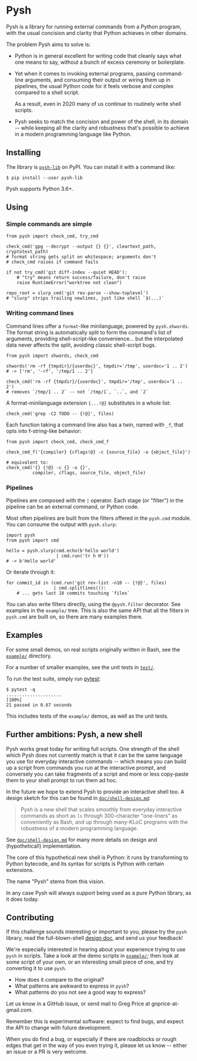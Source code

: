 # Pysh

Pysh is a library for running external commands from a Python program,
with the usual concision and clarity that Python achieves in other domains.

The problem Pysh aims to solve is:

* Python is in general excellent for writing code that cleanly says
  what one means to say, without a bunch of excess ceremony or
  boilerplate.

* Yet when it comes to invoking external programs, passing
  command-line arguments, and consuming their output or wiring them up
  in pipelines, the usual Python code for it feels verbose and complex
  compared to a shell script.

  As a result, even in 2020 many of us continue to routinely write
  shell scripts.

* Pysh seeks to match the concision and power of the shell, in its
  domain -- while keeping all the clarity and robustness that's
  possible to achieve in a modern programming language like Python.


## Installing

The library is [`pysh-lib`](https://pypi.org/project/pysh-lib/) on
PyPI.  You can install it with a command like:
```
$ pip install --user pysh-lib
```

Pysh supports Python 3.6+.


## Using

### Simple commands are simple

```python3
from pysh import check_cmd, try_cmd

check_cmd('gpg --decrypt --output {} {}', cleartext_path, cryptotext_path)
# format string gets split on whitespace; arguments don't
# check_cmd raises if command fails

if not try_cmd('git diff-index --quiet HEAD'):
    # "try" means return success/failure, don't raise
    raise RuntimeError("worktree not clean")

repo_root = slurp_cmd('git rev-parse --show-toplevel')
# "slurp" strips trailing newlines, just like shell `$(...)`
```

### Writing command lines

Command lines offer a `format`-like minilanguage, powered by
`pysh.shwords`.  The format string is automatically split to form the
command's list of arguments, providing shell-script-like
convenience...  but the interpolated data never affects the split,
avoiding classic shell-script bugs.

```python3
from pysh import shwords, check_cmd

shwords('rm -rf {tmpdir}/{userdoc}', tmpdir='/tmp', userdoc='1 .. 2')
# -> ['rm', '-rf', '/tmp/1 .. 2']

check_cmd('rm -rf {tmpdir}/{userdoc}', tmpdir='/tmp', userdoc='1 .. 2')
# removes `/tmp/1 .. 2` -- not `/tmp/1`, `..`, and `2`
```

A format-minilanguage extension `{...!@}` substitutes in a whole list:

```python3
check_cmd('grep -C2 TODO -- {!@}', files)
```

Each function taking a command line also has a twin, named with `_f`,
that opts into f-string-like behavior:

```python3
from pysh import check_cmd, check_cmd_f

check_cmd_f('{compiler} {cflags!@} -c {source_file} -o {object_file}')

# equivalent to:
check_cmd('{} {!@} -c {} -o {}',
          compiler, cflags, source_file, object_file)
```

### Pipelines

Pipelines are composed with the `|` operator.  Each stage (or
"filter") in the pipeline can be an external command, or Python code.

Most often pipelines are built from the filters offered in the
`pysh.cmd` module.  You can consume the output with `pysh.slurp`:

```python3
import pysh
from pysh import cmd

hello = pysh.slurp(cmd.echo(b'hello world')
                   | cmd.run('tr h H'))
# -> b'Hello world'
```

Or iterate through it:

```python3
for commit_id in (cmd.run('git rev-list -n10 -- {!@}', files)
                  | cmd.splitlines()):
    # ... gets last 10 commits touching `files`
```

You can also write filters directly, using the `@pysh.filter`
decorator.  See examples in the `example/` tree.  This is also the same
API that all the filters in `pysh.cmd` are built on, so there are many
examples there.


## Examples

For some small demos, on real scripts originally written in Bash, see
the [`example/`](./example/) directory.

For a number of smaller examples, see the unit tests in [`test/`](./test/).

To run the test suite, simply run [pytest]:
```
$ pytest -q
.....................                                                 [100%]
21 passed in 0.67 seconds
```
This includes tests of the `example/` demos, as well as the unit tests.

[pytest]: https://docs.pytest.org/


## Further ambitions: Pysh, a new shell

Pysh works great today for writing full scripts.  One strength of the
shell which Pysh does not currently match is that it can be the same
language you use for everyday interactive commands -- which means you
can build up a script from commands you run at the interactive prompt,
and conversely you can take fragments of a script and more or less
copy-paste them to your shell prompt to run them ad hoc.

In the future we hope to extend Pysh to provide an interactive shell
too.  A design sketch for this can be found in
[`doc/shell-design.md`](./doc/shell-design.md):

> Pysh is a new shell that scales smoothly from everyday interactive
> commands as short as `ls` through 300-character "one-liners" as
> conveniently as Bash, and up through many-KLoC programs with the
> robustness of a modern programming language.

See [`doc/shell-design.md`](./doc/shell-design.md) for many more details
on design and (hypothetical!) implementation.

The core of this hypothetical new shell is Python: it runs by
transforming to Python bytecode, and its syntax for scripts is Python
with certain extensions.

The name "Pysh" stems from this vision.

In any case Pysh will always support being used as a pure Python
library, as it does today.


## Contributing

If this challenge sounds interesting or important to you, please try
the `pysh` library, read the full-blown-shell [design doc](./doc/shell-design.md),
and send us your feedback!

We're especially interested in hearing about your experience trying to
use `pysh` in scripts.  Take a look at the demo scripts in
[`example/`](./example/); then look at some script of your own, or an
interesting small piece of one, and try converting it to use `pysh`.
* How does it compare to the original?
* What patterns are awkward to express in `pysh`?
* What patterns do you not see a good way to express?

Let us know in a GitHub issue, or send mail to Greg Price at
gnprice-at-gmail.com.

Remember this is experimental software: expect to find bugs, and
expect the API to change with future development.

When you do find a bug, or especially if there are roadblocks or rough
edges that get in the way of you even trying it, please let us know --
either an issue or a PR is very welcome.
